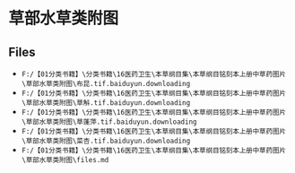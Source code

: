 # 草部水草类附图

## Files

- `F:/【01分类书籍】\分类书籍\16医药卫生\本草纲目集\本草纲目铭刻本上册中草药图片\草部水草类附图\布昆.tif.baiduyun.downloading`
- `F:/【01分类书籍】\分类书籍\16医药卫生\本草纲目集\本草纲目铭刻本上册中草药图片\草部水草类附图\草斛.tif.baiduyun.downloading`
- `F:/【01分类书籍】\分类书籍\16医药卫生\本草纲目集\本草纲目铭刻本上册中草药图片\草部水草类附图\草蓬萍.tif.baiduyun.downloading`
- `F:/【01分类书籍】\分类书籍\16医药卫生\本草纲目集\本草纲目铭刻本上册中草药图片\草部水草类附图\菜杏.tif.baiduyun.downloading`
- `F:/【01分类书籍】\分类书籍\16医药卫生\本草纲目集\本草纲目铭刻本上册中草药图片\草部水草类附图\files.md`
